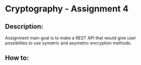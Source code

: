 # Cryptography - Assignment 4

## Description:
 
Assignment main goal is to make a REST API that would give user possibilites to use symetric and asymetric encryption methods. 

## How to: 



